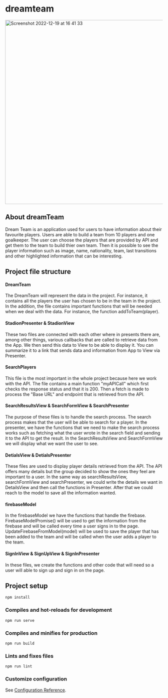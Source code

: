 # dreamteam
<img width="587" alt="Screenshot 2022-12-19 at 16 41 33" src="https://user-images.githubusercontent.com/102171209/208463898-f176c512-39c1-41b9-bc02-989877e323a5.png">


## About dreamTeam

Dream Team is an application used for users to have information about their favourite players. Users are able to build a team from 10 players and one goalkeeper. The user can choose the players that are provided by API and get them to the team to build thier own team. Then it is possible to see the player information such as image, name, nationality, team, last transitions and other highlighted information that can be interesting. 


## Project file structure

####  DreamTeam 
The DreamTeam will represent the data in the project. For instance, it contains all the players the user has chosen to be in the team in the project.  In the addition, the file contains important functions that will be needed when we deal with the data. For instance, the function addToTeam(player).

#### StadionPresenter & StadionView

These two files are connected with each other where in presents there are, among other things, various callbacks that are called to retrieve data from the App. We then send this data to View to be able to display it. You can summarize it to a link that sends data and information from App to View via Presenter.


#### SearchPlayers
This file is the most important in the whole project because here we work with the API. The file contains a main function "myAPICall" which first checks the response status and that it is 200. Then a fetch is made to process the "Base URL" and endpoint that is retrieved from the API.

#### SearchResultsView & SearchFormView & SearchPresenter
The purpose of these files is to handle the search process. The search process makes that the user will be able to search for a player. In the presenter, we have the functions that we need to make the search process works such as fetching what the user wrote in the search field and sending it to the API to get the result. In the SearchResultsView and SearchFormView we will display what we want the user to see. 

#### DetialsView & DetialsPresenter
These files are used to display player details retrieved from the API. The API offers many details but the group decided to show the ones they feel are important to a user. In the same way as searchResultsView, searchFormView and searchPresenter, we could write the details we want in DetailsView and then call the functions in Presenter. After that we could reach to the model to save all the information wanted.

#### firebaseModel
In the firebaseModel we have the functions that handle the firebase. FirebaseModelPromise() will be used to get the information from the firebase and will be called every time a user signs in to the page. UpdateFirebaseFromModel(model) will be used to save the player that has been added to the team and will be called when the user adds a player to the team.

#### SignInView & SignUpView & SignInPresenter
In these files, we create the functions and other code that will need so a user will able to sign up and sign in on the page.  

## Project setup
```
npm install
```

### Compiles and hot-reloads for development
```
npm run serve
```

### Compiles and minifies for production
```
npm run build
```

### Lints and fixes files
```
npm run lint
```

### Customize configuration
See [Configuration Reference](https://cli.vuejs.org/config/).
